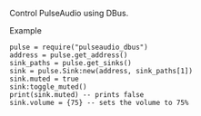 Control PulseAudio using DBus.

Example

    pulse = require("pulseaudio_dbus")
    address = pulse.get_address()
    sink_paths = pulse.get_sinks()
    sink = pulse.Sink:new(address, sink_paths[1])
    sink.muted = true
    sink:toggle_muted()
    print(sink.muted) -- prints false
    sink.volume = {75} -- sets the volume to 75%
